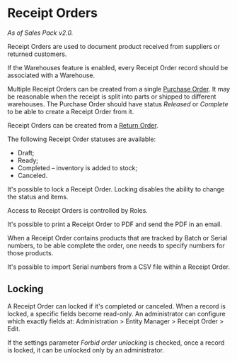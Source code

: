 # Receipt Orders

*As of Sales Pack v2.0.*

Receipt Orders are used to document product received from suppliers or returned customers.

If the Warehouses feature is enabled, every Receipt Order record should be associated with a Warehouse.

Multiple Receipt Orders can be created from a single [Purchase Order](purchase-orders.md). It may be reasonable when the receipt is split into parts or shipped to different warehouses. The Purchase Order should have status *Released* or *Complete* to be able to create a Receipt Order from it.

Receipt Orders can be created from a [Return Order](return-orders.md).

The following Receipt Order statuses are available:

* Draft;
* Ready;
* Completed – inventory is added to stock;
* Canceled.

It's possible to lock a Receipt Order. Locking disables the ability to change the status and items.

Access to Receipt Orders is controlled by Roles.

It's possible to print a Receipt Order to PDF and send the PDF in an email.

When a Receipt Order contains products that are tracked by Batch or Serial numbers, to be able complete the order, one needs to specify numbers for those products.

It's possible to import Serial numbers from a CSV file within a Receipt Order.

## Locking

A Receipt Order can locked if it's completed or canceled. When a record is locked, a specific fields become read-only. An administrator can configure which exactly fields at: Administration > Entity Manager > Receipt Order > Edit.

If the settings parameter *Forbid order unlocking* is checked, once a record is locked, it can be unlocked only by an administrator.
